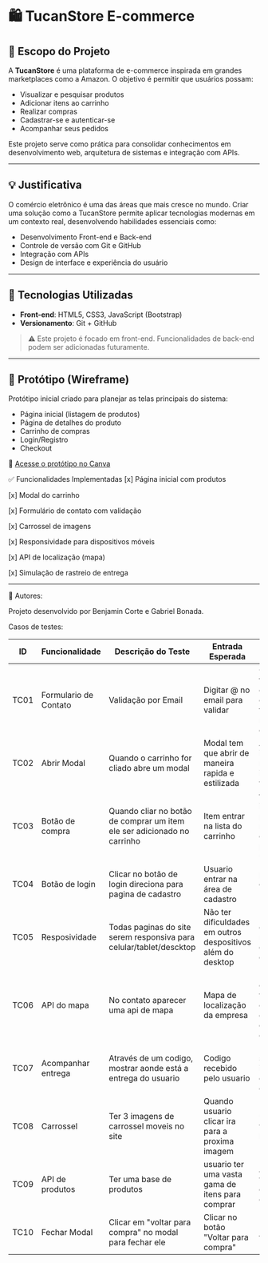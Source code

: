 # 🛍️ TucanStore E-commerce

## 📌 Escopo do Projeto

A **TucanStore** é uma plataforma de e-commerce inspirada em grandes marketplaces como a Amazon. O objetivo é permitir que usuários possam:

- Visualizar e pesquisar produtos  
- Adicionar itens ao carrinho  
- Realizar compras  
- Cadastrar-se e autenticar-se  
- Acompanhar seus pedidos  

Este projeto serve como prática para consolidar conhecimentos em desenvolvimento web, arquitetura de sistemas e integração com APIs.

---

## 💡 Justificativa

O comércio eletrônico é uma das áreas que mais cresce no mundo. Criar uma solução como a TucanStore permite aplicar tecnologias modernas em um contexto real, desenvolvendo habilidades essenciais como:

- Desenvolvimento Front-end e Back-end  
- Controle de versão com Git e GitHub  
- Integração com APIs  
- Design de interface e experiência do usuário  

---

## 🧰 Tecnologias Utilizadas

- **Front-end**: HTML5, CSS3, JavaScript (Bootstrap)  
- **Versionamento**: Git + GitHub  

> ⚠️ Este projeto é focado em front-end. Funcionalidades de back-end podem ser adicionadas futuramente.

---

## 🧪 Protótipo (Wireframe)

Protótipo inicial criado para planejar as telas principais do sistema:

- Página inicial (listagem de produtos)  
- Página de detalhes do produto  
- Carrinho de compras  
- Login/Registro  
- Checkout  

📎 [Acesse o protótipo no Canva](https://www.canva.com/design/DAGwuIyf4oY/VcX6s2EVbrFHDGF5ES8bjw/edit?utm_content=DAGwuIyf4oY&utm_campaign=designshare&utm_medium=link2&utm_source=sharebutton)

✅ Funcionalidades Implementadas
[x] Página inicial com produtos

[x] Modal do carrinho

[x] Formulário de contato com validação

[x] Carrossel de imagens

[x] Responsividade para dispositivos móveis

[x] API de localização (mapa)

[x] Simulação de rastreio de entrega

---

👥 Autores:

Projeto desenvolvido por Benjamin Corte e Gabriel Bonada.


Casos de testes: 

| **ID** | **Funcionalidade**        | **Descrição do Teste**                                   | **Entrada Esperada**                     | **Resultado Esperado**                                                 | **Status** |
| ------ | ------------------------- | -------------------------------------------------------- | ---------------------------------------- | ---------------------------------------------------------------------- | -------- |
| TC01   | Formulario de Contato     | Validação por Email                                      | Digitar @ no email para validar          | Caso não tenha o @ no campo do email, o formulario não vai ser enviado | ✅ 
| TC02   | Abrir Modal               | Quando o carrinho for cliado abre um modal               | Modal tem que abrir de maneira rapida e estilizada | Aparecer os itens no modal com imagens e valores             | ✅      
| TC03   | Botão de compra  | Quando cliar no botão de comprar um item ele ser adicionado no carrinho    | Item entrar na lista do carrinho                          | todos os itens paracerem no carrinho conforme o pedido pelo usuario  | ✅      |
| TC04   | Botão de login       | Clicar no botão de login direciona para pagina de cadastro            | Usuario entrar na área de cadastro                | página ´ cadastro.html ´ é carregada  | ✅          |
| TC05   | Resposividade                 |Todas paginas do site serem responsiva para celular/tablet/descktop  | Não ter dificuldades em outros despositivos além do desktop                    |  Usuario conseguir navegar em qualquer despositivo                                       | ✅          |
| TC06   | API do mapa           | No contato aparecer uma api de mapa                    | Mapa de localização da empresa                          | Usuario conseguir ver aonde é o centro de destribuição do ecommerce                  | ✅          |
| TC07   | Acompanhar entrega     | Através de um codigo, mostrar aonde está a entrega do usuario| Codigo recebido pelo usuario          | Usuario saber informações da sua entrega |   ✅       |
| TC08   | Carrossel            | Ter 3 imagens de carrossel moveis no site              | Quando usuario clicar ira para a proxima imagem                  | usuario irá ver alguns banners                        | ✅          |
| TC09   | API de produtos  | Ter uma base de produtos                   | usuario ter uma vasta gama de itens para comprar     | Aparecer varios cards de itens compraveis                           |   ✅      |
| TC10   | Fechar Modal              | Clicar em "voltar para compra" no modal para fechar ele           | Clicar no botão "Voltar para compra"                 | Modal é fechado                                                        | ✅      
